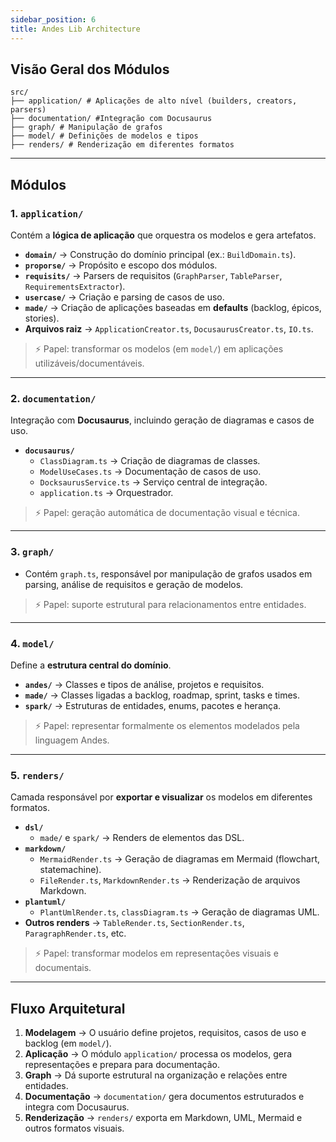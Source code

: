 ```yaml
---
sidebar_position: 6
title: Andes Lib Architecture
---
```


## Visão Geral dos Módulos

```
src/
├── application/ # Aplicações de alto nível (builders, creators, parsers)
├── documentation/ #Integração com Docusaurus
├── graph/ # Manipulação de grafos
├── model/ # Definições de modelos e tipos
├── renders/ # Renderização em diferentes formatos
```

---

## Módulos

### 1. `application/`
Contém a **lógica de aplicação** que orquestra os modelos e gera artefatos.

- **`domain/`** → Construção do domínio principal (ex.: `BuildDomain.ts`).
- **`proporse/`** → Propósito e escopo dos módulos.
- **`requisits/`** → Parsers de requisitos (`GraphParser`, `TableParser`, `RequirementsExtractor`).
- **`usercase/`** → Criação e parsing de casos de uso.
- **`made/`** → Criação de aplicações baseadas em **defaults** (backlog, épicos, stories).
- **Arquivos raiz** → `ApplicationCreator.ts`, `DocusaurusCreator.ts`, `IO.ts`.

> ⚡ Papel: transformar os modelos (em `model/`) em aplicações utilizáveis/documentáveis.

---

### 2. `documentation/`
Integração com **Docusaurus**, incluindo geração de diagramas e casos de uso.

- **`docusaurus/`**
  - `ClassDiagram.ts` → Criação de diagramas de classes.
  - `ModelUseCases.ts` → Documentação de casos de uso.
  - `DocksaurusService.ts` → Serviço central de integração.
  - `application.ts` → Orquestrador.

> ⚡ Papel: geração automática de documentação visual e técnica.

---

### 3. `graph/`
- Contém `graph.ts`, responsável por manipulação de grafos usados em parsing, análise de requisitos e geração de modelos.

> ⚡ Papel: suporte estrutural para relacionamentos entre entidades.

---

### 4. `model/`
Define a **estrutura central do domínio**.

- **`andes/`** → Classes e tipos de análise, projetos e requisitos.
- **`made/`** → Classes ligadas a backlog, roadmap, sprint, tasks e times.
- **`spark/`** → Estruturas de entidades, enums, pacotes e herança.

> ⚡ Papel: representar formalmente os elementos modelados pela linguagem Andes.

---

### 5. `renders/`
Camada responsável por **exportar e visualizar** os modelos em diferentes formatos.

- **`dsl/`**
  - `made/` e `spark/` → Renders de elementos das DSL.
- **`markdown/`**
  - `MermaidRender.ts` → Geração de diagramas em Mermaid (flowchart, statemachine).
  - `FileRender.ts`, `MarkdownRender.ts` → Renderização de arquivos Markdown.
- **`plantuml/`**
  - `PlantUmlRender.ts`, `classDiagram.ts` → Geração de diagramas UML.
- **Outros renders** → `TableRender.ts`, `SectionRender.ts`, `ParagraphRender.ts`, etc.

> ⚡ Papel: transformar modelos em representações visuais e documentais.

---

## Fluxo Arquitetural

1. **Modelagem** → O usuário define projetos, requisitos, casos de uso e backlog (em `model/`).
2. **Aplicação** → O módulo `application/` processa os modelos, gera representações e prepara para documentação.
3. **Graph** → Dá suporte estrutural na organização e relações entre entidades.
4. **Documentação** → `documentation/` gera documentos estruturados e integra com Docusaurus.
5. **Renderização** → `renders/` exporta em Markdown, UML, Mermaid e outros formatos visuais.

